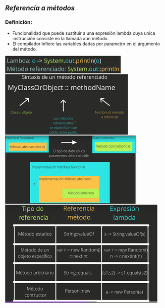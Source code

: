 ## _Referencia a métodos_

### Definición:

* Funcionalidad que puede sustituir a una expresión lambda cuya unica instrucción consiste en la llamada aún método.
* El compilador infiere las variables dadas por parametro en el argumento del método.


![met-ref.png](../../../../resources/img/met-ref.png)
![met-ref-2.png](../../../../resources/img/met-ref-2.png)
![met-ref-3.png](../../../../resources/img/met-ref-3.png)
![met-ref-4.png](../../../../resources/img/met-ref-4.png)